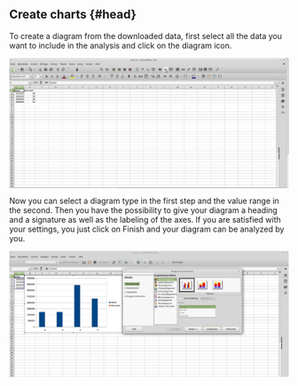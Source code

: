 ## Create charts {#head}

To create a diagram from the downloaded data, first select all the data you want to include in the analysis and click on the diagram icon.

<img src="https://raw.githubusercontent.com/sensebox/resources/master/images/lib.jpg" align="center" width="900"/>

Now you can select a diagram type in the first step and the value range in the second.
Then you have the possibility to give your diagram a heading and a signature as well as the labeling of the axes.
If you are satisfied with your settings, you just click on Finish and your diagram can be analyzed by you.

<img src="https://raw.githubusercontent.com/sensebox/resources/master/images/dialibre.jpg" align="center" width="900"/>
